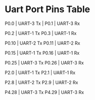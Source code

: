 # Uart Port Pins Table



P0.0 | UART-3 Tx  |
P0.1 | UART-3 Rx

P0.2 | UART-1 Tx
P0.3 | UART-1 Rx

P0.10 | UART-2 Tx
P0.11 | UART-2 Rx

P0.15 | UART-1 Tx
P0.16 | UART-1 Rx

P0.25 |  UART-3 Tx
P0.26 |  UART-3 Rx

P2.0 |  UART-1 Tx
P2.1 |  UART-1 Rx

P2.8 | UART-2 Tx
P2.9 | UART-2 Rx

P4.28 | UART-3 Tx
P4.29 | UART-3 Rx